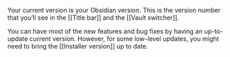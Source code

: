 Your current version is your Obsidian version. This is the version number that you’ll see in the [[Title bar]] and the [[Vault switcher]].

You can have most of the new features and bug fixes by having an up-to-update current version. However, for some low-level updates, you might need to bring the [[Installer version]] up to date. 